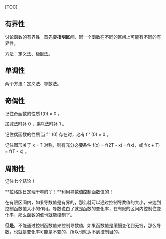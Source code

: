 [TOC]



## 有界性

讨论函数的有界性，首先要**指明区间**，同一个函数在不同的区间上可能有不同的有界性。

方法：定义法、极限法。

## 单调性

两个方法：定义法、导数法。

## 奇偶性

记住奇函数的性质 f(0) = 0 。

加减法时补 0 ，乘除法时补 1 。

记住偶函数的性质 当 f ' (0) 存在时，必有 f ' (0) = 0 。

记住图形关于 x = T 对称，则有充分必要条件 f(x) = f(2T - x) = f(x)，或 f(x + T) = f(T - x) 。

## 周期性

记住七个结论！

**拉格朗日定理干嘛的？！**利用导数值控制函数值的！

在有限区间内，如果导数值是有界的，那么就可以通过控制导数值的大小，来达到控制函数值大小的作用。导数说白了就是函数的变化率，在有限的区间内控制住变化率，那么函数的值也就能控制了。

**但是**，不能通过控制函数值来控制导数值，如果函数值是缓慢变化到无穷，那么导数，也就是变化率可能是不变的，所以也就达不到控制目的。
